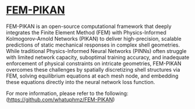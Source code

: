 # [FEM-PIKAN](https://github.com/whatuphmz/FEM-PIKAN)
FEM-PIKAN is an open-source computational framework that deeply integrates the Finite Element Method (FEM) with Physics-Informed Kolmogorov-Arnold Networks (PIKAN) to deliver high-precision, scalable predictions of static mechanical responses in complex shell geometries.
While traditional Physics-Informed Neural Networks (PINNs) often struggle with limited network capacity, suboptimal training accuracy, and inadequate enforcement of physical constraints on intricate geometries, FEM-PIKAN overcomes these challenges by spatially discretizing shell structures via FEM, solving equilibrium equations at each mesh node, and embedding these equations directly into the neural network loss function.

For more information, please refer to the following: (https://github.com/whatuphmz/FEM-PIKAN)
